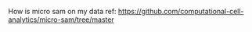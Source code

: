 How is micro sam on my data
ref: https://github.com/computational-cell-analytics/micro-sam/tree/master

